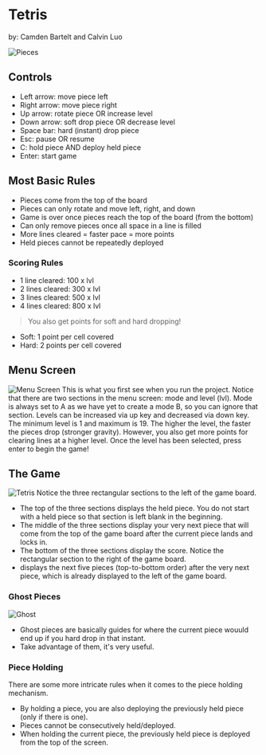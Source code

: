 # Tetris
by: Camden Bartelt and Calvin Luo

![Pieces](https://o.remove.bg/downloads/6f508425-a86a-4755-864d-f2a3c9f467ca/pieces-removebg-preview.png)
## Controls
- Left arrow: move piece left
- Right arrow: move piece right
- Up arrow: rotate piece OR increase level
- Down arrow: soft drop piece OR decrease level
- Space bar: hard (instant) drop piece
- Esc: pause OR resume
- C: hold piece AND deploy held piece
- Enter: start game
## Most Basic Rules
- Pieces come from the top of the board
- Pieces can only rotate and move left, right, and down
- Game is over once pieces reach the top of the board (from the bottom)
- Can only remove pieces once all space in a line is filled
- More lines cleared = faster pace = more points
- Held pieces cannot be repeatedly deployed
### Scoring Rules
- 1 line cleared: 100 x lvl
- 2 lines cleared: 300 x lvl
- 3 lines cleared: 500 x lvl
- 4 lines cleared: 800 x lvl
>You also get points for soft and hard dropping!
- Soft: 1 point per cell covered
- Hard: 2 points per cell covered
## Menu Screen
![Menu Screen](https://gcdnb.pbrd.co/images/FmbZF6BkkA3Z.png?o=1)
This is what you first see when you run the project. Notice that there are two sections in the menu screen: mode and level (lvl). Mode is always set to A as we have yet to create a mode B, so you can ignore that section. Levels can be increased via up key and decreased via down key. The minimum level is 1 and maximum is 19. The higher the level, the faster the pieces drop (stronger gravity). However, you also get more points for clearing lines at a higher level. Once the level has been selected, press enter to begin the game! 
## The Game
![Tetris](https://user-images.githubusercontent.com/90801636/171360119-0d60ea42-df01-4d7c-8d1d-b6934057d76e.png)
Notice the three rectangular sections to the left of the game board.
 - The top of the three sections displays the held piece. You do not start with a held piece so that section is left blank in the beginning.
 - The middle of the three sections display your very next piece that will come from the top of the game board after the current piece lands and locks in.
 - The bottom of the three sections display the score.
Notice the rectangular section to the right of the game board.
 - displays the next five pieces (top-to-bottom order) after the very next piece, which is already displayed to the left of the game board.
### Ghost Pieces
![Ghost](https://user-images.githubusercontent.com/90801636/171367487-720aad22-05f1-462d-be03-d3477c48767a.png)
- Ghost pieces are basically guides for where the current piece wouuld end up if you hard drop in that instant.
- Take advantage of them, it's very useful.
### Piece Holding
There are some more intricate rules when it comes to the piece holding mechanism.
- By holding a piece, you are also deploying the previously held piece (only if there is one).
- Pieces cannot be consecutively held/deployed.
- When holding the current piece, the previously held piece is deployed from the top of the screen.
